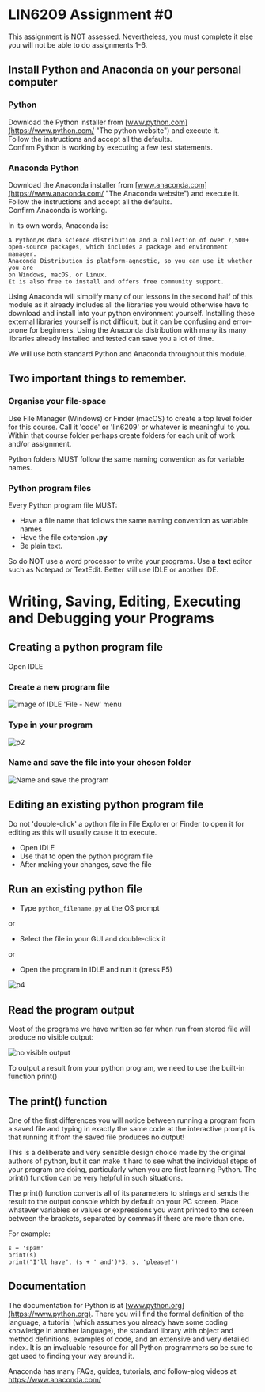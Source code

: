 # LIN6209 Assignment #0

This assignment is NOT assessed.
Nevertheless, you must complete it else you will not be able to do
assignments 1-6.

## Install Python and Anaconda on your personal computer

### Python

Download the Python installer
from [www.python.com](https://www.python.com/ "The python website")
and execute it.\
Follow the instructions and accept all the defaults.\
Confirm Python is working by executing a few test statements.

### Anaconda Python

Download the Anaconda installer
from [www.anaconda.com](https://www.anaconda.com/ "The Anaconda
website") and execute it.\
Follow the instructions and accept all the defaults.\
Confirm Anaconda is working.

In its own words, Anaconda is:

```
A Python/R data science distribution and a collection of over 7,500+ 
open-source packages, which includes a package and environment manager. 
Anaconda Distribution is platform-agnostic, so you can use it whether you are
on Windows, macOS, or Linux.
It is also free to install and offers free community support.
```

Using Anaconda will simplify many of our lessons in the second half of this
module as it already includes all the libraries you would otherwise have to 
download and install into your python environment yourself.
Installing these external libraries yourself is not difficult, 
but it can be confusing and error-prone for beginners.
Using the Anaconda distribution with many its many libraries already installed
and tested can save you a lot of time.

We will use both standard Python and Anaconda throughout this module.

## Two important things to remember.

### Organise your file-space

Use File Manager (Windows) or Finder (macOS) to create a top level folder for
this course.
Call it 'code' or 'lin6209' or whatever is meaningful to you.
Within that course folder perhaps create folders for each unit of work and/or
assignment.

Python folders MUST follow the same naming convention as for variable names.

### Python program files

Every Python program file MUST:

* Have a file name that follows the same naming convention as variable names
* Have the file extension **.py**
* Be plain text.

So do NOT use a word processor to write your programs. Use a **text** editor
such as Notepad or TextEdit. Better still
use IDLE or another IDE.

# Writing, Saving, Editing, Executing and Debugging your Programs

## Creating a python program file

Open IDLE

### Create a new program file

<img alt="Image of IDLE 'File - New' menu" src="images/Picture1.png" title="Create new file in IDLE"/>

### Type in your program

<img alt="p2" src="images/Picture2.png"/>

### Name and save the file into your chosen folder

<img alt="Name and save the program" src="images/Picture3.png"/>

## Editing an existing python program file

Do not 'double-click' a python file in File Explorer or Finder to open it for
editing as this will usually cause it to
execute.

* Open IDLE
* Use that to open the python program file
* After making your changes, save the file

## Run an existing python file

* Type `python_filename.py` at the OS prompt

or

* Select the file in your GUI and double-click it

or

* Open the program in IDLE and run it (press F5)

<img alt="p4" src="images/Picture4.png"/>

## Read the program output

Most of the programs we have written so far when run from stored file will
produce no visible output:

<img alt="no visible output" src="images/Picture5.png"/>

To output a result from your python program, we need to use the built-in
function print()

## The print() function

One of the first differences you will notice between running a program from a
saved file and typing in exactly
the same code at the interactive prompt is that running it from the saved file
produces no output!

This is a deliberate and very sensible design choice made by the original
authors of python, but it can make it hard
to see what the individual steps of your program are doing, particularly when
you are first learning Python.
The print() function can be very helpful in such situations.

The print() function converts all of its parameters to strings and sends the
result to the output console which by
default on your PC screen.
Place whatever variables or values or expressions you want printed to the screen
between the brackets, separated by
commas if there are more than one.

For example:

```
s = 'spam'
print(s)
print("I'll have", (s + ' and')*3, s, 'please!')
```

## Documentation

The documentation for Python is at [www.python.org](https://www.python.org).
There you will find the formal definition
of the language, a tutorial (which assumes you already have some coding
knowledge in another language),
the standard library with object and method definitions, examples of code, and
an extensive and very detailed index.
It is an invaluable resource for all Python programmers so be sure to get used
to finding your way around it.

Anaconda has many FAQs, guides, tutorials, and follow-alog videos
at https://www.anaconda.com/





